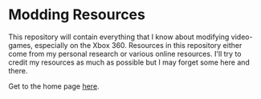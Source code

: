 # Modding Resources
This repository will contain everything that I know about modifying video-games, especially on the Xbox 360. Resources in this repository either come from my personal research or various online resources. I'll try to credit my resources as much as possible but I may forget some here and there.

Get to the home page [here](home.md).
